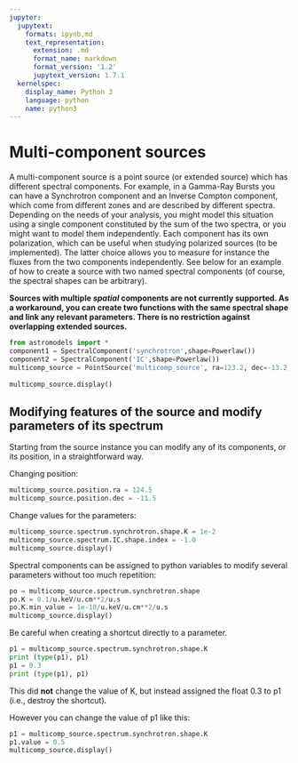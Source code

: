 ```yaml
---
jupyter:
  jupytext:
    formats: ipynb,md
    text_representation:
      extension: .md
      format_name: markdown
      format_version: '1.2'
      jupytext_version: 1.7.1
  kernelspec:
    display_name: Python 3
    language: python
    name: python3
---
```


# Multi-component sources


A multi-component source is a point source (or extended source) which has different spectral
components. For example, in a Gamma-Ray Bursts you can have a
Synchrotron component and an Inverse Compton component, which come from
different zones and are described by different spectra. Depending on the
needs of your analysis, you might model this situation using a single
component constituted by the sum of the two spectra, or you might want
to model them independently. Each component has its own
polarization, which can be useful when studying polarized sources (to be
implemented). The latter choice allows you to measure for instance the
fluxes from the two components independently. See below for an example of how to create a source with two named spectral components (of course, the spectral shapes can be arbitrary).

**Sources with multiple *spatial* components are not currently supported. As a workaround, you can create two functions with the same spectral shape and link any relevant parameters. There is no restriction against overlapping extended sources.**

```python
from astromodels import *
component1 = SpectralComponent('synchrotron',shape=Powerlaw())
component2 = SpectralComponent('IC',shape=Powerlaw())
multicomp_source = PointSource('multicomp_source', ra=123.2, dec=-13.2, components=[component1,component2])
    
multicomp_source.display()

```

## Modifying features of the source and modify parameters of its spectrum

Starting from the source instance you can modify any of its components,
or its position, in a straightforward way.

Changing position:

```python
multicomp_source.position.ra = 124.5
multicomp_source.position.dec = -11.5
```

Change values for the parameters:

```python
multicomp_source.spectrum.synchrotron.shape.K = 1e-2
multicomp_source.spectrum.IC.shape.index = -1.0
multicomp_source.display()
```

Spectral components can be assigned to python variables to modify several parameters without too much repetition:

```python
po = multicomp_source.spectrum.synchrotron.shape
po.K = 0.1/u.keV/u.cm**2/u.s
po.K.min_value = 1e-10/u.keV/u.cm**2/u.s
multicomp_source.display()
```

Be careful when creating a shortcut directly to a parameter.

```python
p1 = multicomp_source.spectrum.synchrotron.shape.K
print (type(p1), p1)
p1 = 0.3
print (type(p1), p1)

```

This did **not** change the value of K, but instead assigned the float 0.3 to p1 (i.e., destroy the shortcut).   
 
However you can change the value of p1 like this:

```python
p1 = multicomp_source.spectrum.synchrotron.shape.K
p1.value = 0.5
multicomp_source.display()
```

```python

```

```python

```

